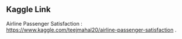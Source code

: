 ## Kaggle Link
Airline Passenger Satisfaction : https://www.kaggle.com/teejmahal20/airline-passenger-satisfaction
.
